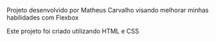 Projeto desenvolvido por Matheus Carvalho visando melhorar minhas habilidades com Flexbox

Este projeto foi criado utilizando HTML e CSS

